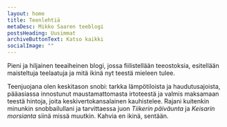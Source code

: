 ```yaml
---
layout: home
title: Teenlehtiä
metaDesc: Mikko Saaren teeblogi
postsHeading: Uusimmat
archiveButtonText: Katso kaikki
socialImage: ""
---
```

Pieni ja hiljainen teeaiheinen blogi, jossa fiilistellään teeostoksia, esitellään maisteltuja teelaatuja ja mitä ikinä nyt teestä mieleen tulee. 

Teenjuojana olen keskitason snobi: tarkka lämpötiloista ja haudutusajoista, pääasiassa innostunut maustamattomasta irtoteestä ja valmis maksamaan teestä hintoja, joita keskivertokansalainen kauhistelee. Rajani kuitenkin minunkin snobbailullani ja tarvittaessa juon *Tiikerin päiväunta* ja *Keisarin morsianta* siinä missä muutkin. Kahvia en ikinä, sentään.

